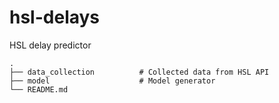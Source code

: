 # hsl-delays
HSL delay predictor

    .
    ├── data_collection          # Collected data from HSL API
    ├── model                    # Model generator
    └── README.md
